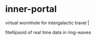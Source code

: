 # inner-portal
virtual wormhole for intergalactic travel | 

fitellipsoid
of real time data in ring-waves
